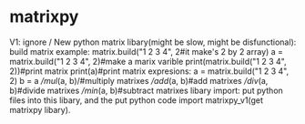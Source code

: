 # matrixpy
V1:
ignore /
New python matrix libary(might be slow, might be disfunctional):
build matrix example:
matrix.build("1 2 3 4", 2#it make's 2 by 2 array)
a = matrix.build("1 2 3 4", 2)#make a marix varible
print(matrix.build("1 2 3 4", 2))#print matrix
print(a)#print matrix
expresions:
a = matrix.build("1 2 3 4", 2)
b = a
_/_mul__(a, b)/#multiply matrixes
_/_add__(a, b)#add matrixes
_/_div__(a, b)#divide matrixes
_/_min__(a, b)#subtract matrixes
libary import:
put python files into this libary, and the put python code import matrixpy_v1(get matrixpy libary).
